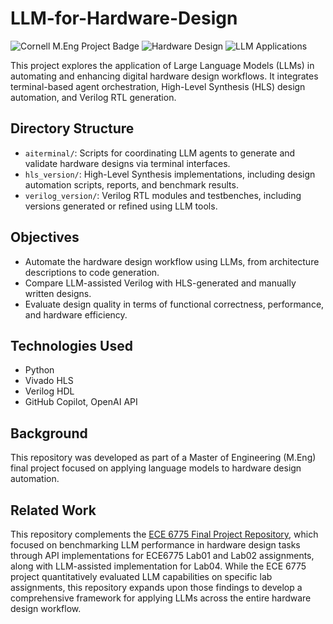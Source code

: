 # LLM-for-Hardware-Design

<img src="https://img.shields.io/badge/M.Eng_Project-Cornell-B31B1B" alt="Cornell M.Eng Project Badge">
<img src="https://img.shields.io/badge/Hardware-RTL_Design-blue" alt="Hardware Design">
<img src="https://img.shields.io/badge/AI-LLM_Applications-green" alt="LLM Applications">

This project explores the application of Large Language Models (LLMs) in automating and enhancing digital hardware design workflows. It integrates terminal-based agent orchestration, High-Level Synthesis (HLS) design automation, and Verilog RTL generation.

## Directory Structure

- `aiterminal/`: Scripts for coordinating LLM agents to generate and validate hardware designs via terminal interfaces.
- `hls_version/`: High-Level Synthesis implementations, including design automation scripts, reports, and benchmark results.
- `verilog_version/`: Verilog RTL modules and testbenches, including versions generated or refined using LLM tools.

## Objectives

- Automate the hardware design workflow using LLMs, from architecture descriptions to code generation.
- Compare LLM-assisted Verilog with HLS-generated and manually written designs.
- Evaluate design quality in terms of functional correctness, performance, and hardware efficiency.

## Technologies Used

- Python
- Vivado HLS
- Verilog HDL
- GitHub Copilot, OpenAI API

## Background

This repository was developed as part of a Master of Engineering (M.Eng) final project focused on applying language models to hardware design automation.

## Related Work

This repository complements the [ECE 6775 Final Project Repository](https://github.com/pl644/ece6775-final-project), which focused on benchmarking LLM performance in hardware design tasks through API implementations for ECE6775 Lab01 and Lab02 assignments, along with LLM-assisted implementation for Lab04. While the ECE 6775 project quantitatively evaluated LLM capabilities on specific lab assignments, this repository expands upon those findings to develop a comprehensive framework for applying LLMs across the entire hardware design workflow.

